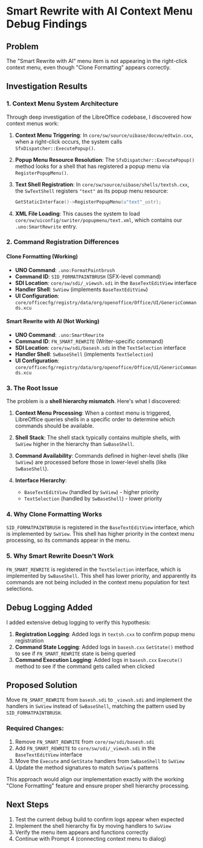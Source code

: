# Smart Rewrite with AI Context Menu Debug Findings

## Problem
The "Smart Rewrite with AI" menu item is not appearing in the right-click context menu, even though "Clone Formatting" appears correctly.

## Investigation Results

### 1. Context Menu System Architecture
Through deep investigation of the LibreOffice codebase, I discovered how context menus work:

1. **Context Menu Triggering**: In `core/sw/source/uibase/docvw/edtwin.cxx`, when a right-click occurs, the system calls `SfxDispatcher::ExecutePopup()`.

2. **Popup Menu Resource Resolution**: The `SfxDispatcher::ExecutePopup()` method looks for a shell that has registered a popup menu via `RegisterPopupMenu()`.

3. **Text Shell Registration**: In `core/sw/source/uibase/shells/textsh.cxx`, the `SwTextShell` registers `"text"` as its popup menu resource:
   ```cpp
   GetStaticInterface()->RegisterPopupMenu(u"text"_ustr);
   ```

4. **XML File Loading**: This causes the system to load `core/sw/uiconfig/swriter/popupmenu/text.xml`, which contains our `.uno:SmartRewrite` entry.

### 2. Command Registration Differences

#### Clone Formatting (Working)
- **UNO Command**: `.uno:FormatPaintbrush`
- **Command ID**: `SID_FORMATPAINTBRUSH` (SFX-level command)
- **SDI Location**: `core/sw/sdi/_viewsh.sdi` in the `BaseTextEditView` interface
- **Handler Shell**: `SwView` (implements `BaseTextEditView`)
- **UI Configuration**: `core/officecfg/registry/data/org/openoffice/Office/UI/GenericCommands.xcu`

#### Smart Rewrite with AI (Not Working)
- **UNO Command**: `.uno:SmartRewrite`
- **Command ID**: `FN_SMART_REWRITE` (Writer-specific command)
- **SDI Location**: `core/sw/sdi/basesh.sdi` in the `TextSelection` interface
- **Handler Shell**: `SwBaseShell` (implements `TextSelection`)
- **UI Configuration**: `core/officecfg/registry/data/org/openoffice/Office/UI/GenericCommands.xcu`

### 3. The Root Issue

The problem is a **shell hierarchy mismatch**. Here's what I discovered:

1. **Context Menu Processing**: When a context menu is triggered, LibreOffice queries shells in a specific order to determine which commands should be available.

2. **Shell Stack**: The shell stack typically contains multiple shells, with `SwView` higher in the hierarchy than `SwBaseShell`.

3. **Command Availability**: Commands defined in higher-level shells (like `SwView`) are processed before those in lower-level shells (like `SwBaseShell`).

4. **Interface Hierarchy**: 
   - `BaseTextEditView` (handled by `SwView`) - higher priority
   - `TextSelection` (handled by `SwBaseShell`) - lower priority

### 4. Why Clone Formatting Works

`SID_FORMATPAINTBRUSH` is registered in the `BaseTextEditView` interface, which is implemented by `SwView`. This shell has higher priority in the context menu processing, so its commands appear in the menu.

### 5. Why Smart Rewrite Doesn't Work

`FN_SMART_REWRITE` is registered in the `TextSelection` interface, which is implemented by `SwBaseShell`. This shell has lower priority, and apparently its commands are not being included in the context menu population for text selections.

## Debug Logging Added

I added extensive debug logging to verify this hypothesis:

1. **Registration Logging**: Added logs in `textsh.cxx` to confirm popup menu registration
2. **Command State Logging**: Added logs in `basesh.cxx` `GetState()` method to see if `FN_SMART_REWRITE` state is being queried
3. **Command Execution Logging**: Added logs in `basesh.cxx` `Execute()` method to see if the command gets called when clicked

## Proposed Solution

Move `FN_SMART_REWRITE` from `basesh.sdi` to `_viewsh.sdi` and implement the handlers in `SwView` instead of `SwBaseShell`, matching the pattern used by `SID_FORMATPAINTBRUSH`.

### Required Changes:
1. Remove `FN_SMART_REWRITE` from `core/sw/sdi/basesh.sdi`
2. Add `FN_SMART_REWRITE` to `core/sw/sdi/_viewsh.sdi` in the `BaseTextEditView` interface
3. Move the `Execute` and `GetState` handlers from `SwBaseShell` to `SwView`
4. Update the method signatures to match `SwView`'s patterns

This approach would align our implementation exactly with the working "Clone Formatting" feature and ensure proper shell hierarchy processing.

## Next Steps

1. Test the current debug build to confirm logs appear when expected
2. Implement the shell hierarchy fix by moving handlers to `SwView`
3. Verify the menu item appears and functions correctly
4. Continue with Prompt 4 (connecting context menu to dialog) 